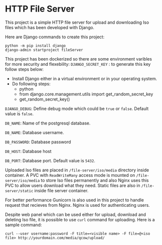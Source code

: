 # HTTP File Server
This project is a simple HTTP file server for upload and downloading Iso files which has been developed with Django.

Here are Django commands to create this project:
~~~~
python -m pip install django 
django-admin startproject fileServer
~~~~

This project has been dockerized so there are some environment varibles for more security and flexebility:
`DJANGO_SECRET_KEY` : to generate this key follow steps below:
* Install Django either in a virtual environment or in your operating system.
* Do following steps:
  * python
  * from django.core.management.utils import get_random_secret_key
  * get_random_secret_key()


`DJANGO_DEBUG`: Define debug mode which could be `true` or `false`. Default value is `false`.

`DB_NAME`: Name of the postgresql database.

`DB_NAME`: Database username.

`DB_PASSWORD`: Database password

`DB_HOST`: Database host

`DB_PORT`: Database port. Default value is `5432`.

Uploaded Iso files are placed in `/file-server/iso/media` directory inside container. A PVC with `ReadWriteMany` access mode is mounted on `/file-server/iso/media` to store Iso files permanently and also Nginx uses this PVC to allow users download what they need. Static files are also in `/file-server/static` inside file server container. 

For better performance Gunicorn is also used in this project to handle request that recieves from Nginx. Nginx is used for authenticating users.

Despite web panel which can be used either for upload, download and deleting Iso file, it is possible to use `curl` command for uploading. Here is a sample command:
~~~~
curl --user username:password -F title=<visible name> -F file=@<iso file> http://yourdomain.com/media/qcow/upload/
~~~~


